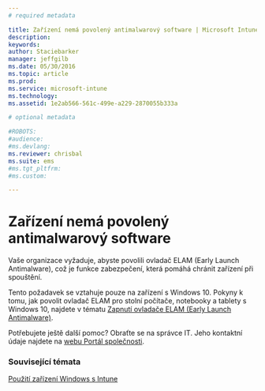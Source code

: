 ```yaml
---
# required metadata

title: Zařízení nemá povolený antimalwarový software | Microsoft Intune
description:
keywords:
author: Staciebarker
manager: jeffgilb
ms.date: 05/30/2016
ms.topic: article
ms.prod:
ms.service: microsoft-intune
ms.technology:
ms.assetid: 1e2ab566-561c-499e-a229-2870055b333a

# optional metadata

#ROBOTS:
#audience:
#ms.devlang:
ms.reviewer: chrisbal
ms.suite: ems
#ms.tgt_pltfrm:
#ms.custom:

---
```



# Zařízení nemá povolený antimalwarový software

Vaše organizace vyžaduje, abyste povolili ovladač ELAM (Early Launch Antimalware), což je funkce zabezpečení, která pomáhá chránit zařízení při spouštění. 

Tento požadavek se vztahuje pouze na zařízení s Windows 10. Pokyny k tomu, jak povolit ovladač ELAM pro stolní počítače, notebooky a tablety s Windows 10, najdete v tématu [Zapnutí ovladače ELAM (Early Launch Antimalware)](https://gallery.technet.microsoft.com/How-to-turn-on-Early-84552ec5).

Potřebujete ještě další pomoc? Obraťte se na správce IT. Jeho kontaktní údaje najdete na [webu Portál společnosti](http://portal.manage.microsoft.com).

### Související témata
[Použití zařízení Windows s Intune](using-your-windows-device-with-intune.md)

<!--HONumber=Jun16_HO2-->


